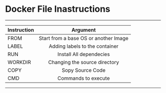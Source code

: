 # Docker File Inastructions  

***
| Instruction | Argument |  
|:-----|:------:|  
|FROM       |    Start from a base OS or another Image  |
|LABEL      |    Adding labels to the container    |
|RUN        |    Install All dependecies      |
|WORKDIR    |    Changing the source directory    |
|COPY       |    Sopy Source Code    |
|CMD        |    Commands to execute    |
***
